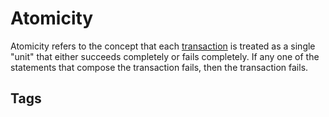 # Atomicity

Atomicity refers to the concept that each [transaction](../202312292240) is treated as a single "unit" that either succeeds completely or fails completely. If any one of the statements that compose the transaction fails, then the transaction fails.  

## Tags
